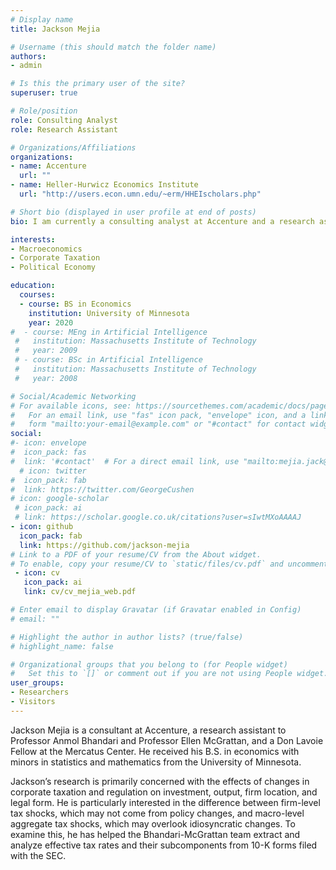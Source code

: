 ```yaml
---
# Display name
title: Jackson Mejia

# Username (this should match the folder name)
authors:
- admin

# Is this the primary user of the site?
superuser: true

# Role/position
role: Consulting Analyst
role: Research Assistant

# Organizations/Affiliations
organizations:
- name: Accenture
  url: ""
- name: Heller-Hurwicz Economics Institute
  url: "http://users.econ.umn.edu/~erm/HHEIscholars.php"

# Short bio (displayed in user profile at end of posts)
bio: I am currently a consulting analyst at Accenture and a research assistant to Professors Anmol Bhandari and Ellen McGrattan at the Heller-Hurwicz Institute at the University of Minnesota. My research interests include macroeconomics, cororate taxation, and political economics.

interests:
- Macroeconomics
- Corporate Taxation
- Political Economy

education:
  courses:
  - course: BS in Economics
    institution: University of Minnesota
    year: 2020
#  - course: MEng in Artificial Intelligence
 #   institution: Massachusetts Institute of Technology
 #   year: 2009
 # - course: BSc in Artificial Intelligence
 #   institution: Massachusetts Institute of Technology
 #   year: 2008

# Social/Academic Networking
# For available icons, see: https://sourcethemes.com/academic/docs/page-builder/#icons
#   For an email link, use "fas" icon pack, "envelope" icon, and a link in the
#   form "mailto:your-email@example.com" or "#contact" for contact widget.
social:
#- icon: envelope
#  icon_pack: fas
#  link: '#contact'  # For a direct email link, use "mailto:mejia.jack@gmail.com".
  # icon: twitter
#  icon_pack: fab
#  link: https://twitter.com/GeorgeCushen
# icon: google-scholar
 # icon_pack: ai
 # link: https://scholar.google.co.uk/citations?user=sIwtMXoAAAAJ
- icon: github
  icon_pack: fab
  link: https://github.com/jackson-mejia
# Link to a PDF of your resume/CV from the About widget.
# To enable, copy your resume/CV to `static/files/cv.pdf` and uncomment the lines below.
 - icon: cv
   icon_pack: ai
   link: cv/cv_mejia_web.pdf

# Enter email to display Gravatar (if Gravatar enabled in Config)
# email: ""

# Highlight the author in author lists? (true/false)
# highlight_name: false

# Organizational groups that you belong to (for People widget)
#   Set this to `[]` or comment out if you are not using People widget.
user_groups:
- Researchers
- Visitors
---
```


Jackson Mejia is a consultant at Accenture, a research assistant to Professor Anmol Bhandari and Professor Ellen McGrattan, and a Don Lavoie Fellow at the Mercatus Center. He received his B.S. in economics with minors in statistics and mathematics from the University of Minnesota. 

Jackson’s research is primarily concerned with the effects of changes in corporate taxation and regulation on investment, output, firm location, and legal form.  He is particularly interested in the difference between firm-level tax shocks, which may not come from policy changes, and macro-level aggregate tax shocks, which may overlook idiosyncratic changes. To examine this, he has helped the Bhandari-McGrattan team extract and analyze effective tax rates and their subcomponents from 10-K forms filed with the SEC.
